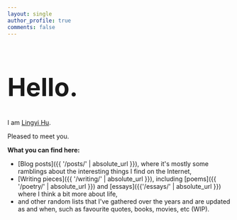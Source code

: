 ```yaml
---
layout: single
author_profile: true
comments: false
---
```


<h1 id="Hello" style="font-size: 4em">Hello.</h1>

<p id="intro-line">I am 
<a id="name" href="http://theconfused.me">Lingyi Hu</a>.</p>

Pleased to meet you. 

**What you can find here:**

- [Blog posts]({{ '/posts/' | absolute_url }}), where it's mostly some ramblings about the interesting things I find on the Internet,
- [Writing pieces]({{ '/writing/' | absolute_url }}), including [poems]({{ '/poetry/' | absolute_url }}) and [essays]({{'/essays/' | absolute_url }}) where I think a bit more about life, 
- and other random lists that I've gathered over the years and are updated as and when, such as favourite quotes, books, movies, etc (WIP).
